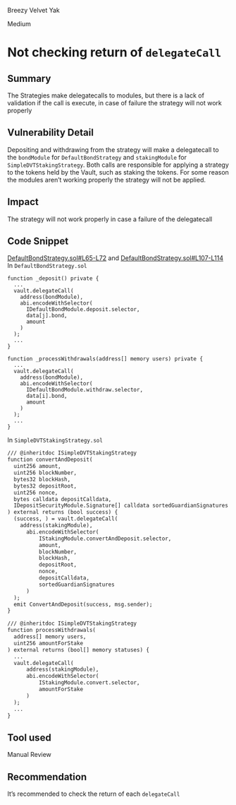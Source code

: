 Breezy Velvet Yak

Medium

# Not checking return of `delegateCall`

## Summary

The Strategies make delegatecalls to modules, but there is a lack of validation if the call is execute, in case of failure the strategy will not work properly

## Vulnerability Detail

Depositing and withdrawing from the strategy will make a delegatecall to the `bondModule` for `DefaultBondStrategy` and `stakingModule` for `SimpleDVTStakingStrategy`. Both calls are responsible for applying a strategy to the tokens held by the Vault, such as staking the tokens. For some reason the modules aren’t working properly the strategy will not be applied.

## Impact

The strategy will not work properly in case a failure of the delegatecall

## Code Snippet
[DefaultBondStrategy.sol#L65-L72](https://github.com/sherlock-audit/2024-06-mellow/blob/main/mellow-lrt/src/strategies/DefaultBondStrategy.sol#L65-L72) and [DefaultBondStrategy.sol#L107-L114](https://github.com/sherlock-audit/2024-06-mellow/blob/main/mellow-lrt/src/strategies/DefaultBondStrategy.sol#L107-L114)
In `DefaultBondStrategy.sol`

```solidity
function _deposit() private {
  ...
  vault.delegateCall(
    address(bondModule),
    abi.encodeWithSelector(
      IDefaultBondModule.deposit.selector,
      data[j].bond,
      amount
    )
  );
  ...
}

function _processWithdrawals(address[] memory users) private {
  ...
  vault.delegateCall(
    address(bondModule),
    abi.encodeWithSelector(
      IDefaultBondModule.withdraw.selector,
      data[i].bond,
      amount
    )
  );
  ...
}
```

In `SimpleDVTStakingStrategy.sol`

```diff
/// @inheritdoc ISimpleDVTStakingStrategy
function convertAndDeposit(
  uint256 amount,
  uint256 blockNumber,
  bytes32 blockHash,
  bytes32 depositRoot,
  uint256 nonce,
  bytes calldata depositCalldata,
  IDepositSecurityModule.Signature[] calldata sortedGuardianSignatures
) external returns (bool success) {
  (success, ) = vault.delegateCall(
    address(stakingModule),
      abi.encodeWithSelector(
          IStakingModule.convertAndDeposit.selector,
          amount,
          blockNumber,
          blockHash,
          depositRoot,
          nonce,
          depositCalldata,
          sortedGuardianSignatures
      )
  );
  emit ConvertAndDeposit(success, msg.sender);
}

/// @inheritdoc ISimpleDVTStakingStrategy
function processWithdrawals(
  address[] memory users,
  uint256 amountForStake
) external returns (bool[] memory statuses) {
  ...
  vault.delegateCall(
      address(stakingModule),
      abi.encodeWithSelector(
          IStakingModule.convert.selector,
          amountForStake
      )
  );
  ...
}
```

## Tool used

Manual Review

## Recommendation

It’s recommended to check the return of each `delegateCall`